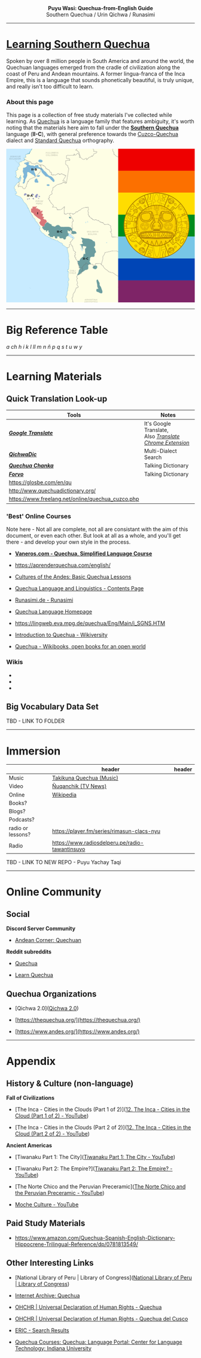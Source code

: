 <div>
<center><strong>Puyu Wasi: Quechua-from-English Guide</strong></center>
<center>Southern Quechua / Urin Qichwa / Runasimi</center>
</div>

--- 

# **<u>Learning Southern Quechua</u>**

Spoken by over 8 million people in South America and around the world, the Quechuan languages emerged from the cradle of civilization along the coast of Peru and Andean mountains. A former lingua-franca of the Inca Empire, this is a language that sounds phonetically beautiful, is truly unique, and really isn't too difficult to learn.

### About this page

This page is a collection of free study materials I've collected while learning. As [Quechua](https://en.wikipedia.org/wiki/Quechuan_languages) is a language family that features ambiguity, it's worth noting that the materials here aim to fall under the [**Southern Quechua**](https://en.wikipedia.org/wiki/Southern_Quechua) language (**II-C**), with general preference towards the [Cuzco-Quechua](https://en.wikipedia.org/wiki/Cuzco_Quechua_language) dialect and [Standard Quechua](https://en.wikipedia.org/wiki/Quechua_alphabet) orthography.

<img title="" src="https://github.com/puyu-wasi/quechua-from-english/blob/main/files/puyu-wasi-quechua.png" alt="" data-align="inline">

---

# Big Reference Table

*a  ch  h  i  k  l  ll  m  n  ñ  p  q  s  t  u  w  y*

 ---

# Learning Materials

## Quick Translation Look-up

| Tools                                                                            | Notes                                                                                                                                                              |
| -------------------------------------------------------------------------------- | ------------------------------------------------------------------------------------------------------------------------------------------------------------------ |
| [***Google Translate***](https://translate.google.com/?sl=en&tl=qu&op=translate) | It's Google Translate, <br/>Also [*Translate Chrome Extension*](https://chrome.google.com/webstore/detail/google-translate/aapbdbdomjkkjkaonfhkkikfgjllcleb?hl=en) |
| [***QichwaDic***](https://www.dic.qichwa.net/#/)                                 | Multi-Dialect Search                                                                                                                                               |
| [***Quechua Chanka***](http://talkingdictionary.swarthmore.edu/quechua_chanka/)  | Talking Dictionary                                                                                                                                                 |
| [***Forvo***](https://forvo.com/languages/qu/)                                   | Talking Dictionary                                                                                                                                                 |
| https://glosbe.com/en/qu                                                         |                                                                                                                                                                    |
| http://www.quechuadictionary.org/                                                |                                                                                                                                                                    |
| https://www.freelang.net/online/quechua_cuzco.php                                |                                                                                                                                                                    |

### 'Best' Online Courses

Note here - Not all are complete, not all are consistant with the aim of this document, or even each other. But look at all as a whole, and you'll get there - and develop your own style in the process.

- [**Vaneros.com - Quechua, Simplified Language Course**](https://www.vanenos.com/en/others/quechua-language-introduction/quechua-language-introduction/)

- https://aprenderquechua.com/english/

- [Cultures of the Andes: Basic Quechua Lessons](https://www.andes.org/q_index.html)

- [Quechua Language and Linguistics - Contents Page](https://lingweb.eva.mpg.de/quechua/Eng/Main/index.html)

- [Runasimi.de - Runasimi](https://www.runasimi.de/runaengl.htm)

- [Quechua Language Homepage](http://www.ullanta.com/quechua/#internetlessons)

- https://lingweb.eva.mpg.de/quechua/Eng/Main/i_SGNS.HTM

- [Introduction to Quechua - Wikiversity](https://en.wikiversity.org/wiki/Introduction_to_Quechua)

- [Quechua - Wikibooks, open books for an open world](https://en.wikibooks.org/wiki/Quechua)

### Wikis

- 

- 

- 

### 

## Big Vocabulary Data Set

TBD - LINK TO FOLDER

---

# Immersion

|                   | header                                                                                                          | header |
| ----------------- | --------------------------------------------------------------------------------------------------------------- | ------ |
| Music             | [Takikuna Quechua (Music)](https://www.youtube.com/watch?v=6R7zGDp_wsQ&list=PLP1RQ_FSfiQ7VdNpyAb852fLMrfCgLZaV) |        |
| Video             | [Ñuqanchik (TV News)](https://www.youtube.com/watch?v=YZlHpuV7Kt0&list=PLtU1EVPSjC2D6m6kxukp8LjOl_BEMC3JP)      |        |
| Online            | [Wikipedia](https://qu.wikipedia.org/wiki/Main_Page)                                                            |        |
| Books?            |                                                                                                                 |        |
| Blogs?            |                                                                                                                 |        |
| Podcasts?         |                                                                                                                 |        |
| radio or lessons? | https://player.fm/series/rimasun-clacs-nyu                                                                      |        |
| Radio             | https://www.radiosdelperu.pe/radio-tawantinsuyo                                                                 |        |

TBD - LINK TO NEW REPO - Puyu Yachay Taqi

---

# Online Community

## Social

**Discord Server Community**

- [Andean Corner: Quechuan](https://discord.gg/CP5MpevRDu)

**Reddit subreddits**

- [Quechua](https://www.reddit.com/r/quechua/)

- [Learn Quechua](https://www.reddit.com/r/LearnQuechua/)

## Quechua Organizations

- [Qichwa 2.0]([Qichwa 2.0](https://qichwa.net/en/))

- [https://thequechua.org/](https://thequechua.org/)

- [https://www.andes.org/](https://www.andes.org/)

---

# Appendix

## History & Culture (non-language)

**Fall of Civilizations**

- [The Inca - Cities in the Clouds (Part 1 of 2)]([12. The Inca - Cities in the Cloud (Part 1 of 2) - YouTube](https://www.youtube.com/watch?v=BRB9dJmZhVk))

- [The Inca - Cities in the Clouds (Part 2 of 2)]([12. The Inca - Cities in the Cloud (Part 2 of 2) - YouTube](https://www.youtube.com/watch?v=2GkNOT2Q2hk))

**Ancient Americas**

- [Tiwanaku Part 1: The City]([Tiwanaku Part 1: The City - YouTube](https://www.youtube.com/watch?v=sybbruxeJu8))

- [Tiwanaku Part 2: The Empire?]([Tiwanaku Part 2: The Empire? - YouTube](https://www.youtube.com/watch?v=yXW1PU9xBRg))

- [The Norte Chico and the Peruvian Preceramic]([The Norte Chico and the Peruvian Preceramic - YouTube](https://www.youtube.com/watch?v=0aSe1Q-asr4))

- [Moche Culture - YouTube](https://www.youtube.com/watch?v=j-TyUIc5Gro)

## Paid Study Materials

- https://www.amazon.com/Quechua-Spanish-English-Dictionary-Hippocrene-Trilingual-Reference/dp/0781813549/

## Other Interesting Links

- [National Library of Peru | Library of Congress]([National Library of Peru | Library of Congress](https://www.loc.gov/search/?all=true&fa=partof:national+library+of+peru))

- [Internet Archive: Quechua](https://archive.org/search.php?query=quechua)

- [OHCHR | Universal Declaration of Human Rights - Quechua](https://www.ohchr.org/en/human-rights/universal-declaration/translations/quechua)

- [OHCHR | Universal Declaration of Human Rights - Quechua del Cusco](https://www.ohchr.org/en/human-rights/universal-declaration/translations/quechua-del-cusco)

- [ERIC - Search Results](https://eric.ed.gov/?q=quechua)

- [Quechua Courses: Quechua: Language Portal: Center for Language Technology: Indiana University](https://celt.indiana.edu/portal/Quechua/courses/index.html)
